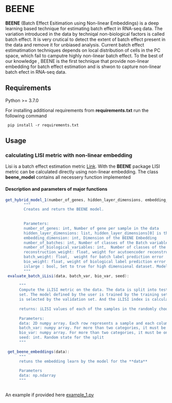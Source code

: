 # BEENE
**BEENE** (Batch Effect Esitimation using Non-linear Embeddings) is a deep learning based technique for estimating batch effect in RNA-seq data. The variation introduced in the data by techniqal non-biological factors is called batch effect. It is very crutical to detect the extent of batch effect present in the data and remove it for unbiased analysis. Current batch effect estimatimation techniques depends on local distribution of cells in the PC space, which fail to camputre highly non-linear batch effect. To the best of our knowledge , BEENE is the first technique that provide non-linear embedding for batch effect estimation and is shwon to capture non-linear batch efect in RNA-seq data.

## Requirements
 Python >= 3.7.0
 
 For installing additional requirements from **requirements.txt** run the following command
 
 ```console
  pip install -r requirements.txt
 ```
 
## Usage
### calculating LISI metric with non-linear embedding

Lisi is a batch effect estimation metric [Link](https://github.com/immunogenomics/LISI). With the **BEENE** package LISI metric can be calculated directly using non-linear embedding. The class **beene_model** contains all necessery function implemented

#### Description and parameters of major functions
```java
get_hybrid_model_1(number_of_genes, hidden_layer_dimensions, embedding_dimension,  number_of_batches,  number_of_biological_variables,  reconstruction_weight, batch_weight, bio_weight, islarge= False):
        """
        Creates and return the BEENE model.
       
        
        Parameters:
        number_of_genes: int, Number of gene per sample in the data 
        hidden_layer_dimensions: list, hidden_layer_dimensions[0] is the dimension of 1st hidden layer hidden_layer_dimensions[1] is the dimension of 2nd hidden layer.    
        embedding_dimension: int, Dimension of the BEENE Embedding
        number_of_batches: int, Number of classes of the Batch variable
        number_of_biological_variables: int,  Number of classes of the Biological variable
        reconstruction_weight: float, weight for acutoencoder reconstruction loss
        batch_weight: float,  weight for batch label prediction error 
        bio_weight: float, weight of biological label prediction error
        islarge : bool, Set to true for high dimensional dataset. Model uses additional dropout in the input layer for high dimensional data.
        """
 evaluate_batch_iLisi(data, batch_var, bio_var, seed):

      """
      Compute the iLISI metric on the data. The data is split into testm training, and validation
      set. The model defined by the user is trained by the training set. The best performing model
      is selected by the validation set. And the iLISI index is calculated on the test set.
      
      returns: iLISI values of each of the samples in the randomly choosen test set using BEENE embedding
      
      Parameters:
      data: 2D numpy array. Each row represents a sample and each column represents a Gene
      batch_var: numpy array. For more than two categories, it must be one hot representation of batch labels for each of the samples in the data and must be a dense matrix. For two categories, it must be a 1D array of zeros and ones denoting batch association for each samples in the data
      bio_var: numpy array. For more than two categories, it must be one hot representation of batch labels for each of the samples in the data and must be a dense matrix. For two categories,it must be a 1D array of zeros and ones denoting the biological class for each samples in the data
      seed: int. Random state for the split
      """
      
 get_beene_embeddings(data):
      """
      retuns the embedding learn by the model for the **data**
      
      Parameters
      data: np.ndarray
      """
 
```
An example if provided here [example_1.py](https://github.com/ashiq24/BEENE/blob/main/beene/example_1.py)
